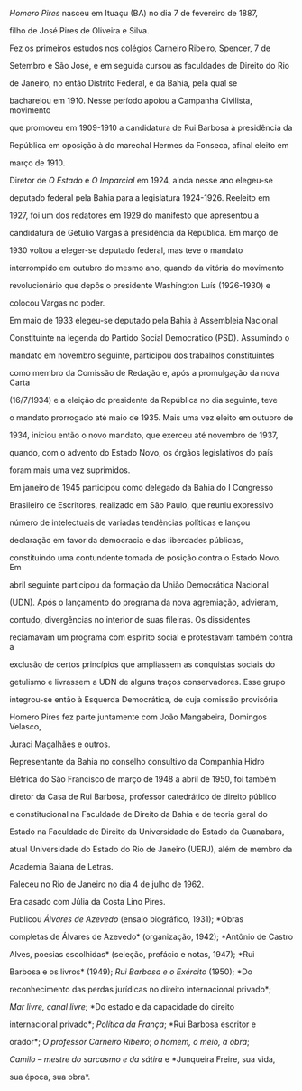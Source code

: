

*Homero Pires* nasceu em Ituaçu (BA) no dia 7 de fevereiro de 1887,

filho de José Pires de Oliveira e Silva.



Fez os primeiros estudos nos colégios Carneiro Ribeiro, Spencer, 7 de

Setembro e São José, e em seguida cursou as faculdades de Direito do Rio

de Janeiro, no então Distrito Federal, e da Bahia, pela qual se

bacharelou em 1910. Nesse período apoiou a Campanha Civilista, movimento

que promoveu em 1909-1910 a candidatura de Rui Barbosa à presidência da

República em oposição à do marechal Hermes da Fonseca, afinal eleito em

março de 1910.



Diretor de *O Estado* e *O Imparcial* em 1924, ainda nesse ano elegeu-se

deputado federal pela Bahia para a legislatura 1924-1926. Reeleito em

1927, foi um dos redatores em 1929 do manifesto que apresentou a

candidatura de Getúlio Vargas à presidência da República. Em março de

1930 voltou a eleger-se deputado federal, mas teve o mandato

interrompido em outubro do mesmo ano, quando da vitória do movimento

revolucionário que depôs o presidente Washington Luís (1926-1930) e

colocou Vargas no poder.



Em maio de 1933 elegeu-se deputado pela Bahia à Assembleia Nacional

Constituinte na legenda do Partido Social Democrático (PSD). Assumindo o

mandato em novembro seguinte, participou dos trabalhos constituintes

como membro da Comissão de Redação e, após a promulgação da nova Carta

(16/7/1934) e a eleição do presidente da República no dia seguinte, teve

o mandato prorrogado até maio de 1935. Mais uma vez eleito em outubro de

1934, iniciou então o novo mandato, que exerceu até novembro de 1937,

quando, com o advento do Estado Novo, os órgãos legislativos do país

foram mais uma vez suprimidos.



Em janeiro de 1945 participou como delegado da Bahia do I Congresso

Brasileiro de Escritores, realizado em São Paulo, que reuniu expressivo

número de intelectuais de variadas tendências políticas e lançou

declaração em favor da democracia e das liberdades públicas,

constituindo uma contundente tomada de posição contra o Estado Novo. Em

abril seguinte participou da formação da União Democrática Nacional

(UDN). Após o lançamento do programa da nova agremiação, advieram,

contudo, divergências no interior de suas fileiras. Os dissidentes

reclamavam um programa com espírito social e protestavam também contra a

exclusão de certos princípios que ampliassem as conquistas sociais do

getulismo e livrassem a UDN de alguns traços conservadores. Esse grupo

integrou-se então à Esquerda Democrática, de cuja comissão provisória

Homero Pires fez parte juntamente com João Mangabeira, Domingos Velasco,

Juraci Magalhães e outros.



Representante da Bahia no conselho consultivo da Companhia Hidro

Elétrica do São Francisco de março de 1948 a abril de 1950, foi também

diretor da Casa de Rui Barbosa, professor catedrático de direito público

e constitucional na Faculdade de Direito da Bahia e de teoria geral do

Estado na Faculdade de Direito da Universidade do Estado da Guanabara,

atual Universidade do Estado do Rio de Janeiro (UERJ), além de membro da

Academia Baiana de Letras.



Faleceu no Rio de Janeiro no dia 4 de julho de 1962.



Era casado com Júlia da Costa Lino Pires.



Publicou *Álvares de Azevedo* (ensaio biográfico, 1931); *Obras

completas de Álvares de Azevedo* (organização, 1942); *Antônio de Castro

Alves, poesias escolhidas* (seleção, prefácio e notas, 1947); *Rui

Barbosa e os livros* (1949); *Rui Barbosa e o Exército* (1950); *Do

reconhecimento das perdas jurídicas no direito internacional privado*;

*Mar livre, canal livre*; *Do estado e da capacidade do direito

internacional privado*; *Política da França*; *Rui Barbosa escritor e

orador*; *O professor Carneiro Ribeiro*; *o homem, o meio, a obra*;

*Camilo – mestre do sarcasmo e da sátira* e *Junqueira Freire, sua vida,

sua época, sua obra*.



